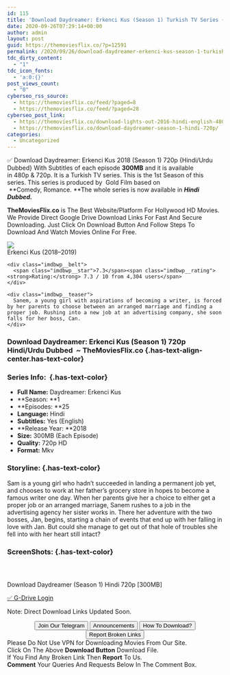 ```yaml
---
id: 115
title: 'Download Daydreamer: Erkenci Kus (Season 1) Turkish TV Series {Hindi Dubbed} 720p WeB-HD [300MB]'
date: 2020-09-26T07:29:14+00:00
author: admin
layout: post
guid: https://themoviesflix.co/?p=12591
permalink: /2020/09/26/download-daydreamer-erkenci-kus-season-1-turkish-tv-series-hindi-dubbed-720p-web-hd-300mb/
tdc_dirty_content:
  - "1"
tdc_icon_fonts:
  - 'a:0:{}'
post_views_count:
  - "0"
cyberseo_rss_source:
  - https://themoviesflix.co/feed/?paged=8
  - https://themoviesflix.co/feed/?paged=28
cyberseo_post_link:
  - https://themoviesflix.co/download-lights-out-2016-hindi-english-480p-720p/
  - https://themoviesflix.co/download-daydreamer-season-1-hindi-720p/
categories:
  - Uncategorized
---
```

✅ Download Daydreamer: Erkenci Kus 2018 (Season 1)&nbsp;720p&nbsp;{Hindi/Urdu Dubbed} With Subtitles of each episode&nbsp;**300MB**&nbsp;and it is available in&nbsp;480p&nbsp;&&nbsp;720p. It is a Turkish TV&nbsp;series. This is the 1st Season of this series. This series is produced by&nbsp; Gold Film based on &nbsp;**Comedy,&nbsp;Romance.&nbsp;**The whole&nbsp;series is now available in&nbsp;_**Hindi Dubbed.**_

**TheMoviesFlix.co**&nbsp;is The Best Website/Platform For Hollywood HD Movies. We Provide Direct Google Drive Download Links For Fast And Secure Downloading. Just Click On Download Button And Follow Steps To Download And Watch Movies Online For Free.

<div class="imdbwp imdbwp--movie dark">
  <div class="imdbwp__thumb">
    <a class="imdbwp__link" target="_blank" title="Erkenci Kus" href="https://www.imdb.com/title/tt8478162/" rel="nofollow noopener noreferrer"><img class="imdbwp__img" src="https://m.media-amazon.com/images/M/MV5BYmY5ZThmYzItZWQ2Ny00NTcyLTk2YzktOTM3ZGIzYWNhYTc0XkEyXkFqcGdeQXVyNDg4MjkzNDk@._V1_SX300.jpg" /></a>
  </div>
  
  <div class="imdbwp__content">
    <div class="imdbwp__header">
      <span class="imdbwp__title">Erkenci Kus</span> (2018–2019)
    </div>
    
    <div class="imdbwp__belt">
      <span class="imdbwp__star">7.3</span><span class="imdbwp__rating"><strong>Rating:</strong> 7.3 / 10 from 4,304 users</span>
    </div>
    
    <div class="imdbwp__teaser">
      Sanem, a young girl with aspirations of becoming a writer, is forced by her parents to choose between an arranged marriage and finding a proper job. Rushing into a new job at an advertising company, she soon falls for her boss, Can.
    </div>
  </div>
</div>

### Download Daydreamer: Erkenci Kus (Season 1) 720p Hindi/Urdu Dubbed&nbsp; ~ TheMoviesFlix.co {.has-text-align-center.has-text-color}

### Series Info:&nbsp; {.has-text-color}

  * **Full Name:**&nbsp;Daydreamer: Erkenci Kus
  * **Season:&nbsp;**1
  * **Episodes:&nbsp;**25
  * **Language:**&nbsp;Hindi
  * **Subtitles:**&nbsp;Yes (English)
  * **Release Year:&nbsp;**2018
  * **Size:**&nbsp;300MB (Each Episode)
  * **Quality:**&nbsp;720p HD
  * **Format:**&nbsp;Mkv

### Storyline: {.has-text-color}

Sam is a young girl who hadn’t succeeded in landing a permanent job yet, and chooses to work at her father’s grocery store in hopes to become a famous writer one day. When her parents give her a choice to either get a proper job or an arranged marriage, Sanem rushes to a job in the advertising agency her sister works in. There her adventure with the two bosses, Jan, begins, starting a chain of events that end up with her falling in love with Jan. But could she manage to get out of that hole of troubles she fell into with her heart still intact?

### ScreenShots: {.has-text-color}

<div class="wp-block-image">
  <figure class="aligncenter"><img src="https://i.imgur.com/CYXQCEi.jpg" alt /></figure>
</div>

<div class="wp-block-image">
  <figure class="aligncenter"><img src="https://i.imgur.com/TdeCcaI.jpg" alt /></figure>
</div>

<div class="wp-block-image">
  <figure class="aligncenter"><img src="https://i.imgur.com/4ZikP3t.jpg" alt /></figure>
</div>

<p class="has-text-align-center has-text-color has-medium-font-size">
  Download Daydreamer (Season 1) Hindi 720p [300MB]
</p>

<p class="has-text-align-center">
  <a class="maxbutton-14 maxbutton maxbutton-g-drive" target="_blank" title="tooltip" rel="nofollow noopener noreferrer" href="http://coinquint.com/a11724/"><span class="mb-text">✅ G-Drive Login</span></a>
</p>

<p class="has-vivid-red-color has-text-color">
  Note: Direct Download Links Updated Soon.
</p>

<center>
</center>

<center>
  <a href="https://t.me/themoviesflixcom" target="_blank" data-wpel-link="external" rel="nofollow external noopener noreferrer"><button class="button button5">Join Our Telegram</button></a> <a href="https://themoviesflix.co/download-daydreamer-season-1-hindi-720p/#" target="_blank" data-wpel-link="external" rel="nofollow external noopener noreferrer"><button class="button button5">Announcements</button></a> <a href="https://themoviesflix.com/how-to-download/" target="_blank" data-wpel-link="external" rel="nofollow external noopener noreferrer"><button class="button button5">How To Download?</button></a> <a href="https://themoviesflix.co/download-daydreamer-season-1-hindi-720p/#" target="_blank" data-wpel-link="external" rel="nofollow external noopener noreferrer"><button class="button button5">Report Broken Links</button></a>
</center>

<div class="alert alert-danger">
  Please Do Not Use VPN for Downloading Movies From Our Site.
</div>

<div class="alert alert-success">
  Click On The Above <strong>Download Button</strong> Download File.
</div>

<div class="alert alert-warning">
  If You Find Any Broken Link Then <strong>Report</strong> To Us.
</div>

<div class="alert alert-info">
  <strong>Comment</strong> Your Queries And Requests Below In The Comment Box.
</div>